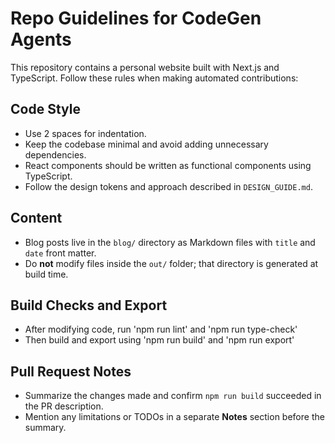 # Repo Guidelines for CodeGen Agents

This repository contains a personal website built with Next.js and TypeScript. Follow these rules when making automated contributions:

## Code Style
- Use 2 spaces for indentation.
- Keep the codebase minimal and avoid adding unnecessary dependencies.
- React components should be written as functional components using TypeScript.
- Follow the design tokens and approach described in `DESIGN_GUIDE.md`.

## Content
- Blog posts live in the `blog/` directory as Markdown files with `title` and `date` front matter.
- Do **not** modify files inside the `out/` folder; that directory is generated at build time.

## Build Checks and Export
- After modifying code, run 'npm run lint' and 'npm run type-check'
- Then build and export using 'npm run build' and 'npm run export'

## Pull Request Notes
- Summarize the changes made and confirm `npm run build` succeeded in the PR description.
- Mention any limitations or TODOs in a separate **Notes** section before the summary.
